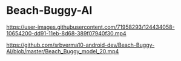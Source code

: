 # Beach-Buggy-AI

https://user-images.githubusercontent.com/71958293/124434058-10654200-dd91-11eb-8d68-389f07940f30.mp4

https://github.com/srbverma10-android-dev/Beach-Buggy-AI/blob/master/Beach_Buggy_model_20.mp4

